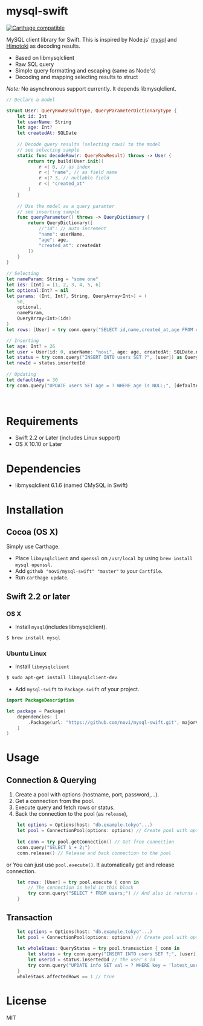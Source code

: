mysql-swift
===========

[![Carthage compatible](https://img.shields.io/badge/Carthage-compatible-4BC51D.svg?style=flat)](https://github.com/Carthage/Carthage)


MySQL client library for Swift.
This is inspired by Node.js' [mysql](https://github.com/felixge/node-mysql) and [Himotoki](https://github.com/ikesyo/Himotoki) as decoding results.

* Based on libmysqlclient
* Raw SQL query
* Simple query formatting and escaping (same as Node's)
* Decoding and mapping selecting results to struct

_Note:_ No asynchronous support currently. It depends libmysqlclient.

```swift
// Declare a model

struct User: QueryRowResultType, QueryParameterDictionaryType {
    let id: Int
    let userName: String
    let age: Int?
    let createdAt: SQLDate
    
    // Decode query results (selecting rows) to the model
    // see selecting sample
    static func decodeRow(r: QueryRowResult) throws -> User {
        return try build(User.init)(
            r <| 0, // as index
            r <| "name", // as field name
            r <|? 3, // nullable field
            r <| "created_at"
        )
    }
    
    // Use the model as a query paramter
    // see inserting sample
    func queryParameter() throws -> QueryDictionary {
        return QueryDictionary([
            //"id": // auto increment
            "name": userName,
            "age": age,
            "created_at": createdAt
        ])
    }
}
    
// Selecting
let nameParam: String = "some one"
let ids: [Int] = [1, 2, 3, 4, 5, 6]
let optional:Int? = nil
let params: (Int, Int?, String, QueryArray<Int>) = (
	50,
	optional,
	nameParam,
	QueryArray<Int>(ids)
)	
let rows: [User] = try conn.query("SELECT id,name,created_at,age FROM users WHERE (age > ? OR age is ?) OR name = ? OR id IN (?)", build(params) ])

// Inserting
let age: Int? = 26
let user = User(id: 0, userName: "novi", age: age, createdAt: SQLDate.now(timeZone: conn.options.timeZone))
let status = try conn.query("INSERT INTO users SET ?", [user]) as QueryStatus
let newId = status.insertedId
        
// Updating
let defaultAge = 30
try conn.query("UPDATE users SET age = ? WHERE age is NULL;", [defaultAge])
            
        
``` 

# Requirements

* Swift 2.2 or Later (includes Linux support)
* OS X 10.10 or Later

# Dependencies

* libmysqlclient 6.1.6 (named CMySQL in Swift)

# Installation

## Cocoa (OS X)

Simply use Carthage.

* Place `libmysqlclient` and `openssl` on `/usr/local`  by using `brew install mysql openssl`.
* Add `github "novi/mysql-swift" "master"` to your `Cartfile`.
* Run `carthage update`.

## Swift 2.2 or later

### OS X

* Install `mysql`(includes libmysqlclient).


```sh
$ brew install mysql
```

### Ubuntu Linux

* Install `libmysqlclient`

```sh
$ sudo apt-get install libmysqlclient-dev
```

* Add `mysql-swift` to `Package.swift` of your project.

```swift
import PackageDescription

let package = Package(
    dependencies: [
        .Package(url: "https://github.com/novi/mysql-swift.git", majorVersion: 0)
    ]
)
```

# Usage

## Connection & Querying

1. Create a pool with options (hostname, port, password,...).
2. Get a connection from the pool.
3. Execute query and fetch rows or status.
4. Back the connection to the pool (as `release`),

```swift
	let options = Options(host: "db.example.tokyo"...)
	let pool = ConnectionPool(options: options) // Create pool with options
	
	let conn = try pool.getConnection() // Get free connection
	conn.query("SELECT 1 + 2;")
	conn.release() // Release and back connection to the pool
```

or You can just use `pool.execute()`. It automatically get and release connection. 

```swift
	let rows: [User] = try pool.execute { conn in
		// The connection is held in this block
		try conn.query("SELECT * FROM users;") // And also it returns result to outside execute block
	}
```

## Transaction

```swift
	let options = Options(host: "db.example.tokyo"...)
	let pool = ConnectionPool(options: options) // Create pool with options
	
	let wholeStaus: QueryStatus = try pool.transaction { conn in
		let status = try conn.query("INSERT INTO users SET ?;", [user]) as QueryStatus // Create a user
		let userId = status.insertedId // the user's id
		try conn.query("UPDATE info SET val = ? WHERE key = 'latest_user_id' ", [userId]) // Store user's id that we have created the above
	}
	wholeStaus.affectedRows == 1 // true
```



# License

MIT

